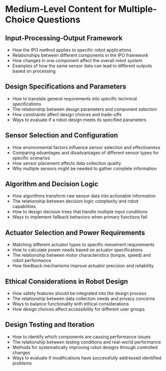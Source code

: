 # Medium-Level Content for Multiple-Choice Questions

## Input-Processing-Output Framework
- How the IPO method applies to specific robot applications
- Relationships between different components in the IPO framework
- How changes in one component affect the overall robot system
- Examples of how the same sensor data can lead to different outputs based on processing

## Design Specifications and Parameters
- How to translate general requirements into specific technical specifications
- The relationship between design parameters and component selection
- How constraints affect design choices and trade-offs
- Ways to evaluate if a robot design meets its specified parameters

## Sensor Selection and Configuration
- How environmental factors influence sensor selection and effectiveness
- Comparing advantages and disadvantages of different sensor types for specific scenarios
- How sensor placement affects data collection quality
- Why multiple sensors might be needed to gather complete information

## Algorithm and Decision Logic
- How algorithms transform raw sensor data into actionable information
- The relationship between decision logic complexity and robot capabilities
- How to design decision trees that handle multiple input conditions
- Ways to implement fallback behaviors when primary functions fail

## Actuator Selection and Power Requirements
- Matching different actuator types to specific movement requirements
- How to calculate power needs based on actuator specifications
- The relationship between motor characteristics (torque, speed) and robot performance
- How feedback mechanisms improve actuator precision and reliability

## Ethical Considerations in Robot Design
- How safety features should be integrated into the design process
- The relationship between data collection needs and privacy concerns
- Ways to balance functionality with ethical considerations
- How design choices affect accessibility for different user groups

## Design Testing and Iteration
- How to identify which components are causing performance issues
- The relationship between testing conditions and real-world performance
- Methods for systematically improving robot designs through controlled changes
- Ways to evaluate if modifications have successfully addressed identified problems